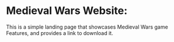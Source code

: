 # Medieval Wars Website:
This is a simple landing page that showcases Medieval Wars game Features, and provides a link to download it.